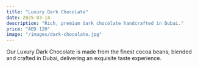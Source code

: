 ```yaml
---
title: "Luxury Dark Chocolate"
date: 2025-03-14
description: "Rich, premium dark chocolate handcrafted in Dubai."
price: "AED 120"
image: "/images/dark-chocolate.jpg"
---
```


Our Luxury Dark Chocolate is made from the finest cocoa beans, blended and crafted in Dubai, delivering an exquisite taste experience.